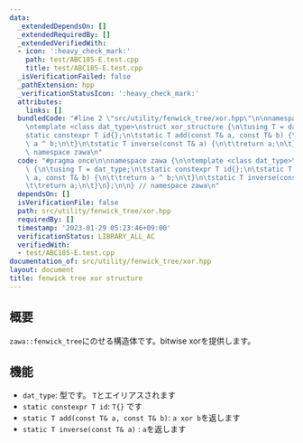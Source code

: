 ```yaml
---
data:
  _extendedDependsOn: []
  _extendedRequiredBy: []
  _extendedVerifiedWith:
  - icon: ':heavy_check_mark:'
    path: test/ABC185-E.test.cpp
    title: test/ABC185-E.test.cpp
  _isVerificationFailed: false
  _pathExtension: hpp
  _verificationStatusIcon: ':heavy_check_mark:'
  attributes:
    links: []
  bundledCode: "#line 2 \"src/utility/fenwick_tree/xor.hpp\"\n\nnamespace zawa {\n\
    \ntemplate <class dat_type>\nstruct xor_structure {\n\tusing T = dat_type;\n\t\
    static constexpr T id{};\n\tstatic T add(const T& a, const T& b) {\n\t\treturn\
    \ a ^ b;\n\t}\n\tstatic T inverse(const T& a) {\n\t\treturn a;\n\t}\n};\n\n} //\
    \ namespace zawa\n"
  code: "#pragma once\n\nnamespace zawa {\n\ntemplate <class dat_type>\nstruct xor_structure\
    \ {\n\tusing T = dat_type;\n\tstatic constexpr T id{};\n\tstatic T add(const T&\
    \ a, const T& b) {\n\t\treturn a ^ b;\n\t}\n\tstatic T inverse(const T& a) {\n\
    \t\treturn a;\n\t}\n};\n\n} // namespace zawa\n"
  dependsOn: []
  isVerificationFile: false
  path: src/utility/fenwick_tree/xor.hpp
  requiredBy: []
  timestamp: '2023-01-29 05:23:46+09:00'
  verificationStatus: LIBRARY_ALL_AC
  verifiedWith:
  - test/ABC185-E.test.cpp
documentation_of: src/utility/fenwick_tree/xor.hpp
layout: document
title: fenwick tree xor structure
---
```


## 概要

`zawa::fenwick_tree`にのせる構造体です。bitwise xorを提供します。


## 機能

- `dat_type`: 型です。 `T`とエイリアスされます
- `static constexpr T id`: `T{}` です
- `static T add(const T& a, const T& b)`: `a xor b`を返します
- `static T inverse(const T& a)` : `a`を返します
